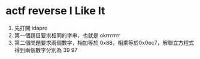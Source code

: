 # actf reverse I Like It
1. 先打開 idapro
2. 第一個題目要求相同的字串，也就是 okrrrrrrr
3. 第二個問題要求兩個數字，相加等於 0x88，相乘等於0x0ec7，解聯立方程式得到兩個數字分別為 39 97


